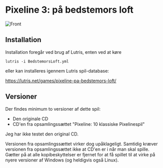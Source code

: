 #  Pixeline 3: på bedstemors loft

![Front](front.png)

## Installation

Installation foregår ved brug af Lutris, enten ved at køre

`
lutris -i BedstemorsLoft.yml
`

eller kan installeres igennem Lutris spil-database:

https://lutris.net/games/pixeline-pa-bedstemors-loft/

## Versioner

Der findes minimum to versioner af dette spil:
  - Den originale CD
  - CD'en fra opsamlingssættet "Pixeline: 10 klassiske Pixelinespil"

Jeg har ikke testet den original CD.

Versionen fra opsamlingssættet virker dog upåklageligt. Samtidig kræver versionen fra opsamlingssættet ikke at CD'en er i når man skal spille. Gætter på at alle kopibeskyttelser er fjernet for at få spillet til at virke på nyere versioner af Windows (og heldigvis også Linux).

